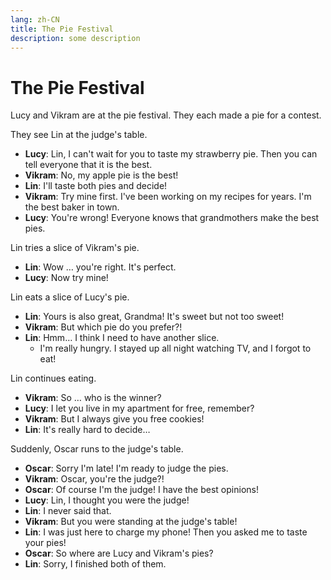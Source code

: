 ```yaml
---
lang: zh-CN
title: The Pie Festival
description: some description
---
```


# The Pie Festival

Lucy and Vikram are at the pie festival. They each made a pie for a contest.

They see Lin at the judge's table.

- **Lucy**: Lin, I can't wait for you to taste my strawberry pie. Then you can tell everyone that it is the best.
- **Vikram**: No, my apple pie is the best!
- **Lin**: I'll taste both pies and decide!
- **Vikram**: Try mine first. I've been working on my recipes for years. I'm the best baker in town.
- **Lucy**: You're wrong! Everyone knows that grandmothers make the best pies.

Lin tries a slice of Vikram's pie.

- **Lin**: Wow … you're right. It's perfect.
- **Lucy**: Now try mine!

Lin eats a slice of Lucy's pie.

- **Lin**: Yours is also great, Grandma! It's sweet but not too sweet!
- **Vikram**: But which pie do you prefer?!
- **Lin**: Hmm… I think I need to have another slice.
  - I'm really hungry. I stayed up all night watching TV, and I forgot to eat!

Lin continues eating.

- **Vikram**: So … who is the winner?
- **Lucy**: I let you live in my apartment for free, remember?
- **Vikram**: But I always give you free cookies!
- **Lin**: It's really hard to decide…

Suddenly, Oscar runs to the judge's table.

- **Oscar**: Sorry I'm late! I'm ready to judge the pies.
- **Vikram**: Oscar, you're the judge?!
- **Oscar**: Of course I'm the judge! I have the best opinions!
- **Lucy**: Lin, I thought you were the judge!
- **Lin**: I never said that.
- **Vikram**: But you were standing at the judge's table!
- **Lin**: I was just here to charge my phone! Then you asked me to taste your pies!
- **Oscar**: So where are Lucy and Vikram's pies?
- **Lin**: Sorry, I finished both of them.
